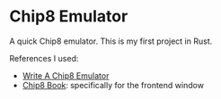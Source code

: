 # Chip8 Emulator

A quick Chip8 emulator. This is my first project in Rust.

References I used:

-   [Write A Chip8 Emulator](https://tobiasvl.github.io/blog/write-a-chip-8-emulator/)
-   [Chip8 Book](https://github.com/aquova/chip8-book): specifically for the frontend window
